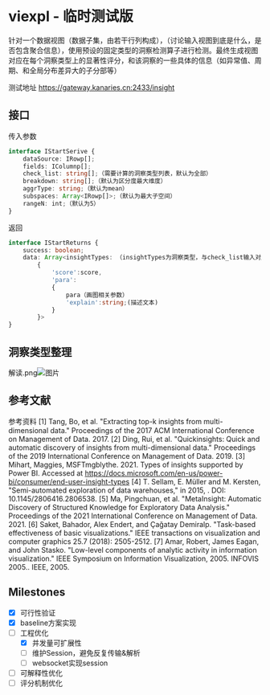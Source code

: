 # viexpl - 临时测试版

针对一个数据视图（数据子集，由若干行列构成），（讨论输入视图到底是什么，是否包含聚合信息），使用预设的固定类型的洞察检测算子进行检测。最终生成视图对应在每个洞察类型上的显著性评分，和该洞察的一些具体的信息（如异常值、周期、和全局分布差异大的子分部等）


测试地址 https://gateway.kanaries.cn:2433/insight

## 接口
传入参数
```typescript
interface IStartSerive {
    dataSource: IRowp[];
    fields: IColumnp[];
    check_list: string[];（需要计算的洞察类型列表，默认为全部）
    breakdown: string[];（默认为区分度最大维度）
    aggrType: string;（默认为mean）
    subspaces: Array<IRowp[]>;（默认为最大子空间）
    rangeN: int;（默认为5）
}
```
返回
```typescript
interface IStartReturns {
    success: boolean;
    data: Array<insightTypes: （insightTypes为洞察类型，与check_list输入对应）
        {
            'score':score,
            'para':
            {
                para（画图相关参数）
                'explain':string;(描述文本)
            }
        }>
}
```

## 洞察类型整理
解读.png![图片](https://user-images.githubusercontent.com/8137814/201577294-446bd2b1-69ee-4193-8725-690f1217dd9a.png)

## 参考文献
参考资料
[1] Tang, Bo, et al. "Extracting top-k insights from multi-dimensional data." Proceedings of the 2017 ACM International Conference on Management of Data. 2017.
[2] Ding, Rui, et al. "Quickinsights: Quick and automatic discovery of insights from multi-dimensional data." Proceedings of the 2019 International Conference on Management of Data. 2019.
[3] Mihart, Maggies, MSFTmgblythe. 2021. Types of insights supported by Power BI. Accessed at https://docs.microsoft.com/en-us/power-bi/consumer/end-user-insight-types
[4] T. Sellam, E. Müller and M. Kersten, "Semi-automated exploration of data warehouses," in 2015, . DOI: 10.1145/2806416.2806538.
[5] Ma, Pingchuan, et al. "MetaInsight: Automatic Discovery of Structured Knowledge for Exploratory Data Analysis." Proceedings of the 2021 International Conference on Management of Data. 2021.
[6] Saket, Bahador, Alex Endert, and Çağatay Demiralp. "Task-based effectiveness of basic visualizations." IEEE transactions on visualization and computer graphics 25.7 (2018): 2505-2512.
[7] Amar, Robert, James Eagan, and John Stasko. "Low-level components of analytic activity in information visualization." IEEE Symposium on Information Visualization, 2005. INFOVIS 2005.. IEEE, 2005.

## Milestones
- [x] 可行性验证
- [x] baseline方案实现
- [ ] 工程优化
  - [x] 并发量可扩展性
  - [ ] 维护Session，避免反复传输&解析
  - [ ] websocket实现session
- [ ] 可解释性优化
- [ ] 评分机制优化
